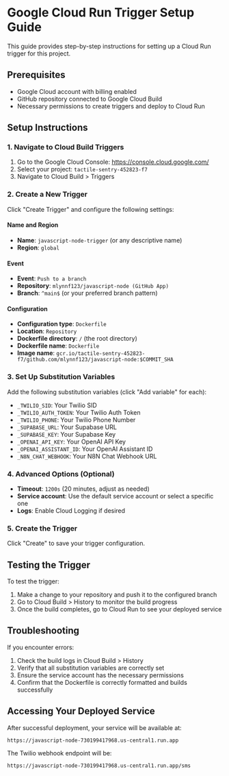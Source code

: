 # Google Cloud Run Trigger Setup Guide

This guide provides step-by-step instructions for setting up a Cloud Run trigger for this project.

## Prerequisites

- Google Cloud account with billing enabled
- GitHub repository connected to Google Cloud Build
- Necessary permissions to create triggers and deploy to Cloud Run

## Setup Instructions

### 1. Navigate to Cloud Build Triggers

1. Go to the Google Cloud Console: https://console.cloud.google.com/
2. Select your project: `tactile-sentry-452823-f7`
3. Navigate to Cloud Build > Triggers

### 2. Create a New Trigger

Click "Create Trigger" and configure the following settings:

#### Name and Region
- **Name**: `javascript-node-trigger` (or any descriptive name)
- **Region**: `global`

#### Event
- **Event**: `Push to a branch`
- **Repository**: `mlynnf123/javascript-node (GitHub App)`
- **Branch**: `^main$` (or your preferred branch pattern)

#### Configuration
- **Configuration type**: `Dockerfile`
- **Location**: `Repository`
- **Dockerfile directory**: `/` (the root directory)
- **Dockerfile name**: `Dockerfile`
- **Image name**: `gcr.io/tactile-sentry-452823-f7/github.com/mlynnf123/javascript-node:$COMMIT_SHA`

### 3. Set Up Substitution Variables

Add the following substitution variables (click "Add variable" for each):

- `_TWILIO_SID`: Your Twilio SID
- `_TWILIO_AUTH_TOKEN`: Your Twilio Auth Token
- `_TWILIO_PHONE`: Your Twilio Phone Number
- `_SUPABASE_URL`: Your Supabase URL
- `_SUPABASE_KEY`: Your Supabase Key
- `_OPENAI_API_KEY`: Your OpenAI API Key
- `_OPENAI_ASSISTANT_ID`: Your OpenAI Assistant ID
- `_N8N_CHAT_WEBHOOK`: Your N8N Chat Webhook URL

### 4. Advanced Options (Optional)

- **Timeout**: `1200s` (20 minutes, adjust as needed)
- **Service account**: Use the default service account or select a specific one
- **Logs**: Enable Cloud Logging if desired

### 5. Create the Trigger

Click "Create" to save your trigger configuration.

## Testing the Trigger

To test the trigger:

1. Make a change to your repository and push it to the configured branch
2. Go to Cloud Build > History to monitor the build progress
3. Once the build completes, go to Cloud Run to see your deployed service

## Troubleshooting

If you encounter errors:

1. Check the build logs in Cloud Build > History
2. Verify that all substitution variables are correctly set
3. Ensure the service account has the necessary permissions
4. Confirm that the Dockerfile is correctly formatted and builds successfully

## Accessing Your Deployed Service

After successful deployment, your service will be available at:
```
https://javascript-node-730199417968.us-central1.run.app
```

The Twilio webhook endpoint will be:
```
https://javascript-node-730199417968.us-central1.run.app/sms
